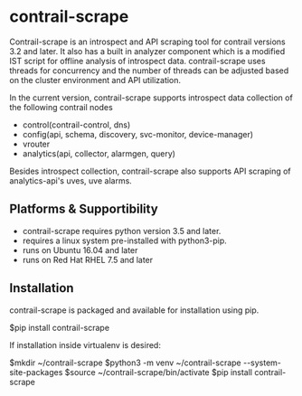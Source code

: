 # contrail-scrape
Contrail-scrape is an introspect and API scraping tool for contrail versions 3.2 and later.
It also has a built in analyzer component which is a modified IST script for offline analysis of introspect data.
contrail-scrape uses threads for concurrency and the number of threads can be adjusted based on the cluster environment and API utilization.

In the current version, contrail-scrape supports introspect data collection of the following contrail nodes
+ control(contrail-control, dns)
+ config(api, schema, discovery, svc-monitor, device-manager)
+ vrouter
+ analytics(api, collector, alarmgen, query)

Besides introspect collection, contrail-scrape also supports API scraping of analytics-api's uves, uve alarms.

## Platforms & Supportibility
+ contrail-scrape requires python version 3.5 and later.
+ requires a linux system pre-installed with python3-pip.
+ runs on Ubuntu 16.04 and later
+ runs on Red Hat RHEL 7.5 and later

## Installation
contrail-scrape is packaged and available for installation using pip.

$pip install contrail-scrape

If installation inside virtualenv is desired:

$mkdir ~/contrail-scrape
$python3 -m venv ~/contrail-scrape --system-site-packages
$source ~/contrail-scrape/bin/activate
$pip install contrail-scrape





